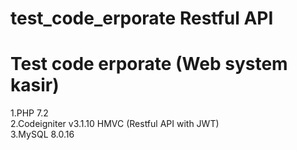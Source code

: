 # test_code_erporate Restful API
# Test code erporate (Web system kasir) <br>
1.PHP 7.2 <br>
2.Codeigniter v3.1.10 HMVC (Restful API with JWT) <br>
3.MySQL 8.0.16 <br>
